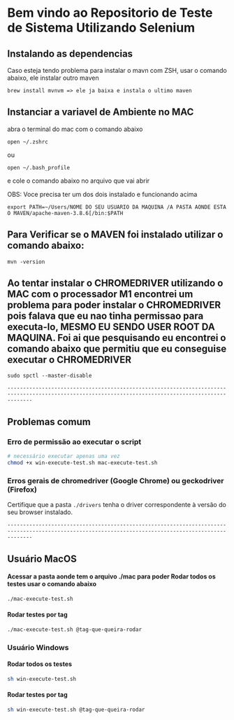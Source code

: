 # Bem vindo ao Repositorio de Teste de Sistema Utilizando Selenium


## Instalando as dependencias

Caso esteja tendo problema para instalar o mavn com ZSH, usar o comando abaixo, ele instalar outro maven
``` 
brew install mvnvm => ele ja baixa e instala o ultimo maven
```


## Instanciar a variavel de Ambiente no MAC
abra o terminal do mac com o comando abaixo
``` 
open ~/.zshrc 
```
ou
```
open ~/.bash_profile
```

e cole o comando abaixo no arquivo que vai abrir

OBS: Voce precisa ter um dos dois instalado e funcionando acima

```
export PATH=~/Users/NOME DO SEU USUARIO DA MAQUINA /A PASTA AONDE ESTA O MAVEN/apache-maven-3.8.6[/bin:$PATH

```

## Para Verificar se o MAVEN foi instalado utilizar o comando abaixo:
```
mvn -version 
```


## Ao tentar instalar o CHROMEDRIVER utilizando o MAC com o processador M1 encontrei um problema para poder instalar o CHROMEDRIVER pois falava que eu nao tinha permissao para executa-lo, MESMO EU SENDO USER ROOT DA MAQUINA. Foi ai que pesquisando eu encontrei o comando abaixo que permitiu que eu conseguise executar o CHROMEDRIVER

```
sudo spctl --master-disable 
```

```
----------------------------------------------------------------------------------------------------------------------------------------------------
```

## Problemas comum

### Erro de permissão ao executar o script

```bash
# necessário executar apenas uma vez
chmod +x win-execute-test.sh mac-execute-test.sh 
```

### Erros gerais de chromedriver (Google Chrome) ou geckodriver (Firefox)

Certifique que a pasta `./drivers` tenha o driver correspondente à versão do seu browser instalado.

```
----------------------------------------------------------------------------------------------------------------------------------------------------
```

## Usuário MacOS

#### Acessar a pasta aonde tem o arquivo ./mac para poder Rodar todos os testes usar o comando abaixo

```bash
./mac-execute-test.sh
```

#### Rodar testes por tag

```bash
./mac-execute-test.sh @tag-que-queira-rodar
```

### Usuário Windows

#### Rodar todos os testes

```bash
sh win-execute-test.sh
```

#### Rodar testes por tag

```bash
sh win-execute-test.sh @tag-que-queira-rodar
```


